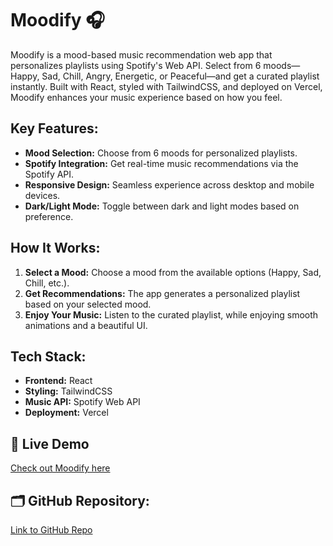 # Moodify 🎧

Moodify is a mood-based music recommendation web app that personalizes playlists using Spotify's Web API. Select from 6 moods—Happy, Sad, Chill, Angry, Energetic, or Peaceful—and get a curated playlist instantly. Built with React, styled with TailwindCSS, and deployed on Vercel, Moodify enhances your music experience based on how you feel. 

## Key Features:
- **Mood Selection:** Choose from 6 moods for personalized playlists.
- **Spotify Integration:** Get real-time music recommendations via the Spotify API.
- **Responsive Design:** Seamless experience across desktop and mobile devices.
- **Dark/Light Mode:** Toggle between dark and light modes based on preference.

## How It Works:
1. **Select a Mood:** Choose a mood from the available options (Happy, Sad, Chill, etc.).
2. **Get Recommendations:** The app generates a personalized playlist based on your selected mood.
3. **Enjoy Your Music:** Listen to the curated playlist, while enjoying smooth animations and a beautiful UI.

## Tech Stack:
- **Frontend:** React
- **Styling:** TailwindCSS
- **Music API:** Spotify Web API
- **Deployment:** Vercel

## 🔗 Live Demo
[Check out Moodify here](https://moodify.vercel.app)


## 🗂 GitHub Repository:
[Link to GitHub Repo](https://github.com/Subhajit-Das-1/MOODIFY)

